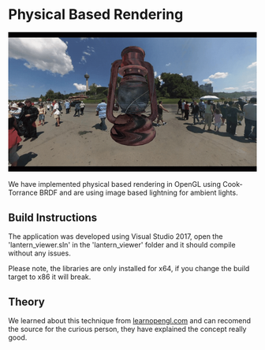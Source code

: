 # Physical Based Rendering
![](readme_files/lantern.gif)

We have implemented physical based rendering in OpenGL using Cook-Torrance BRDF and are using image based lightning for ambient lights.

## Build Instructions
The application was developed using Visual Studio 2017, open the 'lantern_viewer.sln' in the 'lantern_viewer' folder and it should compile without any issues.

Please note, the libraries are only installed for x64, if you change the build target to x86 it will break.

## Theory
We learned about this technique from [learnopengl.com](https://learnopengl.com/PBR/Theory) and can recomend the source for the curious person, they have explained the concept really good.
